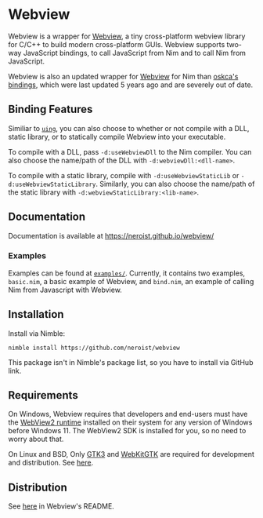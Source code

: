 # Webview

Webview is a wrapper for [Webview](https://github.com/webview/webview), a tiny
cross-platform webview library for C/C++ to build modern cross-platform GUIs. Webview supports two-way JavaScript bindings, to call JavaScript from Nim and to
call Nim from JavaScript.

Webview is also an updated wrapper for [Webview](https://github.com/webview/webview)
for Nim than [oskca's bindings](https://github.com/oskca/webview), which were last
updated 5 years ago and are severely out of date.

## Binding Features

Similiar to [`uing`](https://github.com/neroist/uing), you can also choose to
whether or not compile with a DLL, static library, or to statically compile Webview
into your executable. 

To compile with a DLL, pass `-d:useWebviewDll` to the Nim compiler. You can also
choose the name/path of the DLL with `-d:webviewDll:<dll-name>`.

To compile with a static library, compile with `-d:useWebviewStaticLib` or 
`-d:useWebviewStaticLibrary`. Similarly, you can also
choose the name/path of the static library with `-d:webviewStaticLibrary:<lib-name>`.

## Documentation

Documentation is available at
https://neroist.github.io/webview/

### Examples

Examples can be found at [`examples/`](examples/). Currently, it contains two 
examples, `basic.nim`, a basic example of Webview, and `bind.nim`, an example of
calling Nim from Javascript with Webview.

## Installation

Install via Nimble:

```
nimble install https://github.com/neroist/webview
```

This package isn't in Nimble's package list, so you have to install via GitHub link.

## Requirements

On Windows, Webview requires that developers and end-users must have the 
[WebView2 runtime](https://developer.microsoft.com/en-us/microsoft-edge/webview2/)
installed on their system for any version of Windows before Windows 11. The
WebView2 SDK is installed for you, so no need to worry about that.

On Linux and BSD, Only [GTK3](https://docs.gtk.org/gtk3/) and 
[WebKitGTK](https://webkitgtk.org/) are required for development and distribution.
See [here](https://github.com/webview/webview#linux-and-bsd).

## Distribution

See [here](https://github.com/webview/webview#app-distribution) in Webview's README.